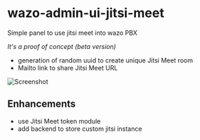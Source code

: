 # wazo-admin-ui-jitsi-meet
Simple panel to use jitsi meet into wazo PBX

*It's a proof of concept (beta version)*
* generation of random uuid to create unique Jitsi Meet room
* Mailto link to share Jitsi Meet URL

![Screenshot](https://img4.hostingpics.net/pics/283383jitsiwazopoc01.png)

## Enhancements
* use Jitsi Meet token module
* add backend to store custom jitsi instance
